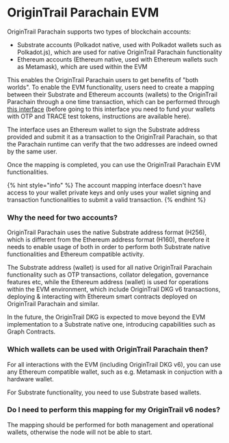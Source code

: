 # OriginTrail Parachain EVM

OriginTrail Parachain supports two types of blockchain accounts:

* Substrate accounts (Polkadot native, used with Polkadot wallets such as Polkadot.js), which are used for native OriginTrail Parachain functionality
* Ethereum accounts (Ethereum native, used with Ethereum wallets such as Metamask), which are used within the EVM

This enables the OriginTrail Parachain users to get benefits of "both worlds". To enable the EVM functionality, users need to create a mapping between their Substrate and Ethereum accounts (wallets) to the OriginTrail Parachain through a one time transaction, which can be performed through [this interface](https://parachain.origintrail.io/parachain-account-mapping) (before going to this interface you need to fund your wallets with OTP and TRACE test tokens, instructions are available here).

The interface uses an Ethereum wallet to sign the Substrate address provided and submit it as a transaction to the OriginTrail Parachain, so that the Parachain runtime can verify that the two addresses are indeed owned by the same user.

Once the mapping is completed, you can use the OriginTrail Parachain EVM functionalities.

{% hint style="info" %}
The account mapping interface doesn't have access to your wallet private keys and only uses your wallet signing and transaction functionalities to submit a valid transaction.&#x20;
{% endhint %}

### Why the need for two accounts?

OriginTrail Parachain uses the native Substrate address format (H256), which is different from the Ethereum address format (H160), therefore it needs to enable usage of both in order to perform both Substrate native functionalities and Ethereum compatible activity.&#x20;

The Substrate address (wallet) is used for all native OriginTrail Parachain functionality such as OTP transactions, collator delegation, governance features etc, while the Ethereum address (wallet) is used for operations within the EVM environment, which include OriginTrail DKG v6 transactions, deploying & interacting with Ethereum smart contracts deployed on OriginTrail Parachain and similar.

In the future, the OriginTrail DKG is expected to move beyond the EVM implementation to a Substrate native one, introducing capabilities such as Graph Contracts.

### Which wallets can be used with OriginTrail Parachain then?

For all interactions with the EVM (including OriginTrail DKG v6), you can use any Ethereum compatible wallet, such as e.g. Metamask in conjuction with a hardware wallet.

For Substrate functionality, you need to use Substrate based wallets.&#x20;

### Do I need to perform this mapping for my OriginTrail v6 nodes?

The mapping should be performed for both management and operational wallets, otherwise the node will not be able to start.
